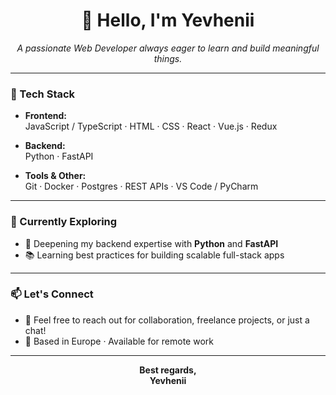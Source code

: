 <h1 align="center">👋 Hello, I'm Yevhenii</h1>

<p align="center">
  <em>A passionate Web Developer always eager to learn and build meaningful things.</em>
</p>

---

### 🧠 Tech Stack

- **Frontend:**  
  JavaScript / TypeScript · HTML · CSS · React · Vue.js · Redux

- **Backend:**  
  Python · FastAPI

- **Tools & Other:**  
  Git · Docker · Postgres · REST APIs · VS Code / PyCharm

---

### 🚀 Currently Exploring

- 🔧 Deepening my backend expertise with **Python** and **FastAPI**
- 📚 Learning best practices for building scalable full-stack apps

---

### 📫 Let's Connect

- 💌 Feel free to reach out for collaboration, freelance projects, or just a chat!
- 📍 Based in Europe · Available for remote work

---

<p align="center">
  <b>Best regards,<br>
  Yevhenii</b>
</p>
